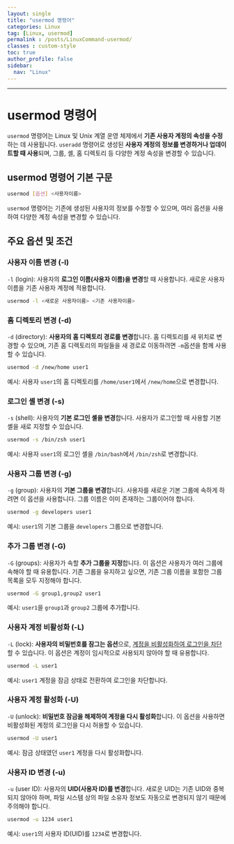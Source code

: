 ```yaml
---
layout: single
title: "usermod 명령어"
categories: Linux
tag: [Linux, usermod]
permalink : /posts/LinuxCommand-usermod/
classes : custom-style
toc: true
author_profile: false
sidebar:
  nav: "Linux"
---
```


<hr>

# usermod 명령어

`usermod` 명령어는 Linux 및 Unix 계열 운영 체제에서 **기존 사용자 계정의 속성을 수정**하는 데 사용됩니다. `useradd` 명령어로 생성된 <b>사용자 계정의 정보를 변경하거나 업데이트할 때 사용</b>되며, 그룹, 셸, 홈 디렉토리 등 다양한 계정 속성을 변경할 수 있습니다.

## usermod 명령어 기본 구문

```bash
usermod [옵션] <사용자이름>
```

`usermod` 명령어는 기존에 생성된 사용자의 정보를 수정할 수 있으며, 여러 옵션을 사용하여 다양한 계정 속성을 변경할 수 있습니다.

## 주요 옵션 및 조건

### 사용자 이름 변경 (-l)

`-l` (login): 사용자의 <b>로그인 이름(사용자 이름)을 변경</b>할 때 사용합니다. 새로운 사용자 이름을 기존 사용자 계정에 적용합니다.

```bash
usermod -l <새로운 사용자이름> <기존 사용자이름>
```

### 홈 디렉토리 변경 (-d)

`-d` (directory): <b>사용자의 홈 디렉토리 경로를 변경</b>합니다. 홈 디렉토리를 새 위치로 변경할 수 있으며, 기존 홈 디렉토리의 파일들을 새 경로로 이동하려면 `-m`옵션을 함께 사용할 수 있습니다.

```bash
usermod -d /new/home user1
```

예시: 사용자 `user1`의 홈 디렉토리를 `/home/user1`에서 `/new/home`으로 변경합니다.

### 로그인 셸 변경 (-s)

`-s` (shell): 사용자의 <b>기본 로그인 셸을 변경</b>합니다. 사용자가 로그인할 때 사용할 기본 셸을 새로 지정할 수 있습니다.

```bash
usermod -s /bin/zsh user1
```

예시: 사용자 `user1`의 로그인 셸을 `/bin/bash`에서 `/bin/zsh`로 변경합니다.

### 사용자 그룹 변경 (-g)

`-g` (group): 사용자의 <b>기본 그룹을 변경</b>합니다. 사용자를 새로운 기본 그룹에 속하게 하려면 이 옵션을 사용합니다. 그룹 이름은 이미 존재하는 그룹이어야 합니다.

```bash
usermod -g developers user1
```

예시: `user1`의 기본 그룹을 `developers` 그룹으로 변경합니다.

### 추가 그룹 변경 (-G)

`-G` (groups): 사용자가 속할 <b>추가 그룹을 지정</b>합니다. 이 옵션은 사용자가 여러 그룹에 속해야 할 때 유용합니다. 기존 그룹을 유지하고 싶으면, 기존 그룹 이름을 포함한 그룹 목록을 모두 지정해야 합니다.

```bash
usermod -G group1,group2 user1
```

예시: `user1`을 `group1`과 `group2` 그룹에 추가합니다.

### 사용자 계정 비활성화 (-L)

`-L` (lock): <b>사용자의 비밀번호를 잠그는 옵션</b>으로, <u>계정을 비활성화하여 로그인을 차단</u>할 수 있습니다. 이 옵션은 계정이 임시적으로 사용되지 않아야 할 때 유용합니다.

```bash
usermod -L user1
```

예시: `user1` 계정을 잠금 상태로 전환하여 로그인을 차단합니다.

### 사용자 계정 활성화 (-U)

`-U` (unlock): <b>비밀번호 잠금을 해제하여 계정을 다시 활성화</b>합니다. 이 옵션을 사용하면 비활성화된 계정의 로그인을 다시 허용할 수 있습니다.

```bash
usermod -U user1
```

예시: 잠금 상태였던 `user1` 계정을 다시 활성화합니다.

### 사용자 ID 변경 (-u)

`-u` (user ID): 사용자의 <b>UID(사용자 ID)를 변경</b>합니다. 새로운 UID는 기존 UID와 중복되지 않아야 하며, 파일 시스템 상의 파일 소유자 정보도 자동으로 변경되지 않기 때문에 주의해야 합니다.

```bash
usermod -u 1234 user1
```

예시: `user1`의 사용자 ID(UID)를 `1234`로 변경합니다.
